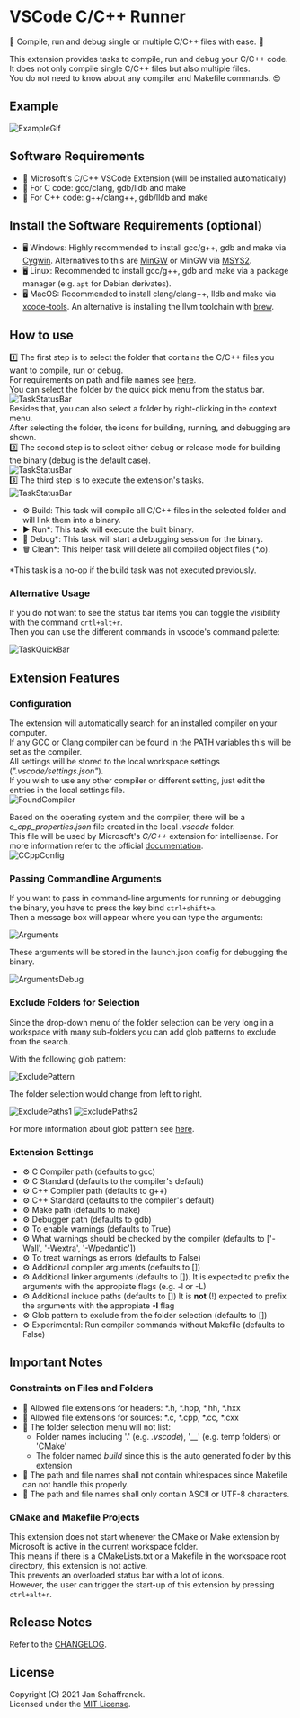 # VSCode C/C++ Runner

🚀 Compile, run and debug single or multiple C/C++ files with ease. 🚀

This extension provides tasks to compile, run and debug your C/C++ code.  
It does not only compile single C/C++ files but also multiple files.  
You do not need to know about any compiler and Makefile commands. 😎

## Example

![ExampleGif](./media/ExecuteTasks.gif?raw=true)

## Software Requirements

- 🔧 Microsoft's C/C++ VSCode Extension (will be installed automatically)
- 🔧 For C code: gcc/clang, gdb/lldb and make
- 🔧 For C++ code: g++/clang++, gdb/lldb and make

## Install the Software Requirements (optional)

- 🖥️ Windows: Highly recommended to install gcc/g++, gdb and make via [Cygwin](https://www.cygwin.com/). Alternatives to this are [MinGW](http://mingw-w64.org/doku.php) or MinGW via [MSYS2](https://www.msys2.org/).
- 🖥️ Linux: Recommended to install gcc/g++, gdb and make via a package manager (e.g. `apt` for Debian derivates).
- 🖥️ MacOS: Recommended to install clang/clang++, lldb and make via [xcode-tools](https://developer.apple.com/xcode/features/). An alternative is installing the llvm toolchain with [brew](https://apple.stackexchange.com/a/362837).

## How to use

1️⃣ The first step is to select the folder that contains the C/C++ files you want to compile, run or debug.  
For requirements on path and file names see [here](#Constraints-on-Files-and-Folders).  
You can select the folder by the quick pick menu from the status bar.  
![TaskStatusBar](./media/FolderStatusBar.png)  
Besides that, you can also select a folder by right-clicking in the context menu.  
After selecting the folder, the icons for building, running, and debugging are shown.  
2️⃣ The second step is to select either debug or release mode for building the binary (debug is the default case).  
![TaskStatusBar](./media/ModeStatusBar.png)  
3️⃣ The third step is to execute the extension's tasks.  
![TaskStatusBar](./media/TaskStatusBar.png)

- ⚙️ Build: This task will compile all C/C++ files in the selected folder and will link them into a binary.
- ▶️ Run*: This task will execute the built binary.
- 🐞 Debug*: This task will start a debugging session for the binary.
- 🗑️ Clean*: This helper task will delete all compiled object files (*.o).

*This task is a no-op if the build task was not executed previously.

### Alternative Usage

If you do not want to see the status bar items you can toggle the visibility with the command `crtl+alt+r`.  
Then you can use the different commands in vscode's command palette:

![TaskQuickBar](./media/CommandPalette.png)

## Extension Features

### Configuration

The extension will automatically search for an installed compiler on your computer.  
If any GCC or Clang compiler can be found in the PATH variables this will be set as the compiler.  
All settings will be stored to the local workspace settings (*".vscode/settings.json"*).  
If you wish to use any other compiler or different setting, just edit the entries in the local settings file.  
![FoundCompiler](./media/FoundCompiler.png)  

Based on the operating system and the compiler, there will be a *c_cpp_properties.json* file created in the local *.vscode* folder.  
This file will be used by Microsoft's *C/C++* extension for intellisense. For more information refer to the official [documentation](https://code.visualstudio.com/docs/cpp/c-cpp-properties-schema-reference).  
![CCppConfig](./media/CCppConfig.png)  

### Passing Commandline Arguments

If you want to pass in command-line arguments for running or debugging the binary, you have to press the key bind `ctrl+shift+a`.  
Then a message box will appear where you can type the arguments:

![Arguments](./media/arguments.png)

These arguments will be stored in the launch.json config for debugging the binary.

![ArgumentsDebug](./media/argumentsDebug.png)

### Exclude Folders for Selection

Since the drop-down menu of the folder selection can be very long in a workspace with many sub-folders you can add glob patterns to exclude from the search.

With the following glob pattern:

![ExcludePattern](./media/excludePattern.png)

The folder selection would change from left to right.

![ExcludePaths1](./media/excludePaths1.png)
![ExcludePaths2](./media/excludePaths2.png)

For more information about glob pattern see [here](https://en.wikipedia.org/wiki/Glob_(programming)#Syntax).

### Extension Settings

- ⚙️ C Compiler path (defaults to gcc)
- ⚙️ C Standard (defaults to the compiler's default)
- ⚙️ C++ Compiler path (defaults to g++)
- ⚙️ C++ Standard (defaults to the compiler's default)
- ⚙️ Make path (defaults to make)
- ⚙️ Debugger path (defaults to gdb)
- ⚙️ To enable warnings (defaults to True)
- ⚙️ What warnings should be checked by the compiler (defaults to ['-Wall', '-Wextra', '-Wpedantic'])
- ⚙️ To treat warnings as errors (defaults to False)
- ⚙️ Additional compiler arguments (defaults to [])
- ⚙️ Additional linker arguments (defaults to []). It is expected to prefix the arguments with the appropiate flags (e.g. -l or -L)
- ⚙️ Additional include paths (defaults to []) It is **not** (!) expected to prefix the arguments with the appropiate **-I** flag
- ⚙️ Glob pattern to exclude from the folder selection (defaults to [])
- ⚙️ Experimental: Run compiler commands without Makefile (defaults to False)

## Important Notes

### Constraints on Files and Folders

- 📝 Allowed file extensions for headers: \*.h, \*.hpp, \*.hh, \*.hxx
- 📝 Allowed file extensions for sources: \*.c, \*.cpp, \*.cc, \*.cxx
- 📁 The folder selection menu will not list:
  - Folder names including '.' (e.g. *.vscode*), '\_\_' (e.g. temp folders) or 'CMake'
  - The folder named *build* since this is the auto generated folder by this extension
- 📝 The path and file names shall not contain whitespaces since Makefile can not handle this properly.
- 📝 The path and file names shall only contain ASCII or UTF-8 characters.

### CMake and Makefile Projects

This extension does not start whenever the CMake or Make extension by Microsoft is active in the current workspace folder.  
This means if there is a CMakeLists.txt or a Makefile in the workspace root directory, this extension is not active.  
This prevents an overloaded status bar with a lot of icons.  
However, the user can trigger the start-up of this extension by pressing `ctrl+alt+r`.

## Release Notes

Refer to the [CHANGELOG](CHANGELOG.md).

## License

Copyright (C) 2021 Jan Schaffranek.  
Licensed under the [MIT License](LICENSE).
